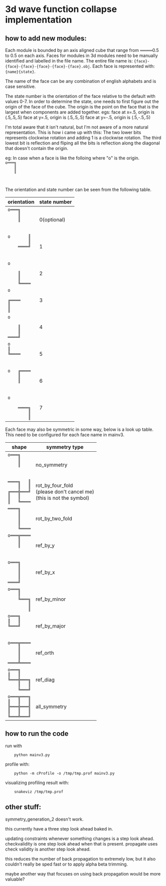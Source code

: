 # 3d wave function collapse implementation

## how to add new modules:
Each module is bounded by an axis aligned cube that range from ════0.5 to 0.5 on each axis.
Faces for modules in 3d modules need to be manually identified and labelled in the file name.
The entire file name is: `{face}-{face}-{face}-{face}-{face}-{face}.obj`.
Each face is represented with: `{name}{state}`.

The name of the face can be any combination of english alphabets and is case sensitive.

The state number is the orientation of the face relative to the default with values 0-7.
In order to determine the state, one needs to first figure out the origin of the face of the cube.
The origin is the point on the face that is the largest when components are added together.
egs: 
    face at x=.5, origin is (.5,.5,.5)
    face at y=.5, origin is (.5,.5,.5)
    face at y=-.5, origin is (.5,-.5,.5)

I'm total aware that it isn't natural, but I'm not aware of a more natural representation.
This is how i came up with this:
The two lower bits represents clockwise rotation and adding 1 is a clockwise rotation.
The third lowest bit is reflection and fliping all the bits is reflection along the diagonal that doesn't contain the origin.

eg:
In case when a face is like the folloing where "o" is the origin.<br>
`o═══╗    `<br>`    ║    `<br>`    ║    `<br>`         `<br>`         `

The orientation and state number can be seen from the following table.

orientation|state number
---|---
`o═══╗    `<br>`    ║    `<br>`    ║    `<br>`         `<br>`         `|0(optional)
`o       ║`<br>`        ║`<br>`    ════╝`<br>`         `<br>`         `|1
`o        `<br>`         `<br>`    ║    `<br>`    ║    `<br>`    ╚════`|2
`o        `<br>`         `<br>`╔════    `<br>`║        `<br>`║        `|3
`o        `<br>`         `<br>`    ║    `<br>`    ║    `<br>`════╝    `|4
`o        `<br>`║        `<br>`╚════    `<br>`         `<br>`         `|5
`o   ╔════`<br>`    ║    `<br>`    ║    `<br>`         `<br>`         `|6
`o        `<br>`         `<br>`    ════╗`<br>`        ║`<br>`        ║`|7

Each face may also be symmetric in some way, below is a look up table. This need to be configured for each face name in mainv3.

shape|symmetry type
---|---
`o═══╗    `<br>`    ║    `<br>`    ║    `<br>`         `<br>`         `|no_symmetry
`════╗   ║`<br>`    ║   ║`<br>`╔═══╬═══╝`<br>`║   ║    `<br>`║   ╚════`|rot_by_four_fold<br>(please don't cancel me)<br>(this is not the symbol)
`════╗    `<br>`    ║    `<br>`    ║    `<br>`    ║    `<br>`    ╚════`|rot_by_two_fold
`o═══╦════`<br>`    ║    `<br>`    ║    `<br>`         `<br>`         `|ref_by_y
`o═══╗    `<br>`    ║    `<br>`    ║    `<br>`    ║    `<br>`════╝    `|ref_by_x
`o═══╗    `<br>`    ║    `<br>`    ╚═══╗`<br>`        ║`<br>`        ║`|ref_by_minor
`o═══╗    `<br>`║   ║    `<br>`╚═══╝    `<br>`         `<br>`         `|ref_by_major
`o═══╦════`<br>`    ║    `<br>`    ║    `<br>`    ║    `<br>`════╩════`|ref_orth
`o═══╗    `<br>`║   ║    `<br>`╚═══╬═══╗`<br>`    ║   ║`<br>`    ╚═══╝`|ref_diag
`o═══╦═══╗`<br>`║   ║   ║`<br>`╠═══╬═══╣`<br>`║   ║   ║`<br>`╚═══╩═══╝`|all_symmetry
 
## how to run the code
run with
```
    python mainv3.py
```
profile with:
```
    python -m cProfile -o /tmp/tmp.prof mainv3.py
```
visualizing profiling result with:
```
    snakeviz /tmp/tmp.prof
```

## other stuff:
symmetry_generation_2 doesn't work.

this currently have a three step look ahead baked in.

updating constraints whenever something changes is a step look ahead.
checkvalidity is one step look ahead when that is present.
propagate uses check validity is another step look ahead.

this reduces the number of back propagation to extremely low, but it also couldn't really be sped fast or to apply alpha beta trimming.

maybe another way that focuses on using back propagation would be more valuable?
